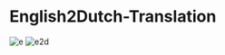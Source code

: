 # English2Dutch-Translation
![](https://www.languagesunlimited.com/wp-content/uploads/2013/06/dutch.png "e")
![](https://www.codeproject.com/KB/Articles/5299747/image001.png "e2d")
